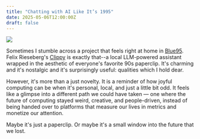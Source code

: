 ```yaml
---
title: "Chatting with AI Like It’s 1995"
date: 2025-05-06T12:00:00Z
draft: false
---
```


<a href="/images/clippy-desktop.png"><img src="/images/clippy-desktop.png" /></a>

Sometimes I stumble across a project that feels right at home in [Blue95](https://github.com/winblues/blue95). Felix Rieseberg's [Clippy](https://github.com/felixrieseberg/clippy) is exactly that--a local LLM-powered assistant wrapped in the aesthetic of everyone's favorite 90s paperclip. It's charming and it's nostalgic and it's surprisingly useful: qualities which I hold dear.

However, it's more than a just novelty. It is a reminder of how joyful computing can be when it's personal, local, and just a little bit odd.
It feels like a glimpse into a different path we could have taken — one where the future of computing stayed weird, creative, and people-driven, instead of being handed over to platforms that measure our lives in metrics and monetize our attention.

Maybe it's just a paperclip. Or maybe it's a small window into the future that we lost.

